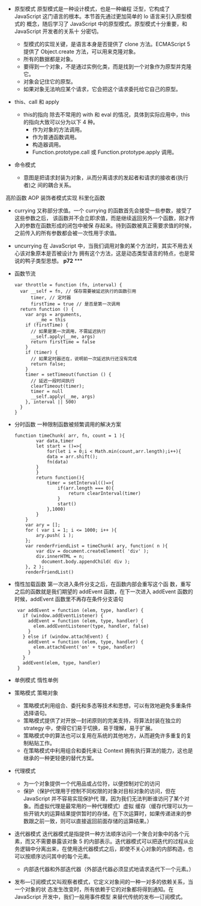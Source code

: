 <!--
 * @Author: wuz
 * @Date: 2021-11-23 09:21:41
 * @LastEditTime: 2021-12-06 19:15:21
 * @FilePath: /learning/js设计模式/面向对象的js.md
 * @LastEditors: wuz
-->
- 原型模式
原型模式是一种设计模式，也是一种编程 泛型，它构成了 JavaScript 这门语言的根本。本节首先通过更加简单的 Io 语言来引入原型模式的 概念，随后学习了 JavaScript 中的原型模式。原型模式十分重要，和 JavaScript 开发者的关系十 分密切。
  - 型模式的实现关键，是语言本身是否提供了 clone 方法。ECMAScript 5 提供了 Object.create 方法，可以用来克隆对象。
  - 所有的数据都是对象。
  - 要得到一个对象，不是通过实例化类，而是找到一个对象作为原型并克隆它。
  - 对象会记住它的原型。
  - 如果对象无法响应某个请求，它会把这个请求委托给它自己的原型。

- this、call 和 apply
  - this的指向
  除去不常用的 with 和 eval 的情况，具体到实际应用中，this 的指向大致可以分为以下 4 种。
    - 作为对象的方法调用。
    - 作为普通函数调用。
    - 构造器调用。
    - Function.prototype.call 或 Function.prototype.apply 调用。

- 命令模式
  - 意图是把请求封装为对象，从而分离请求的发起者和请求的接收者(执行者)之 间的耦合关系。

高阶函数 AOP 装饰者模式实现 科里化函数

  - currying 又称部分求值。一个 currying 的函数首先会接受一些参数，接受了这些参数之后， 该函数并不会立即求值，而是继续返回另外一个函数，刚才传入的参数在函数形成的闭包中被保 存起来。待到函数被真正需要求值的时候，之前传入的所有参数都会被一次性用于求值。
  - uncurrying 在 JavaScript 中，当我们调用对象的某个方法时，其实不用去关心该对象原本是否被设计为
拥有这个方法，这是动态类型语言的特点，也是常说的鸭子类型思想。  **p72** ***

  - 函数节流
    ```code
    var throttle = function (fn, interval) {
      var __self = fn, // 保存需要被延迟执行的函数引用 
          timer, // 定时器
          firstTime = true // 是否是第一次调用
      return function () {
        var args = arguments,
            __me = this
        if (firstTime) {
          // 如果是第一次调用，不需延迟执行
          __self.apply(__me, args)
          return firstTime = false
        }
        if (timer) {
          // 如果定时器还在，说明前一次延迟执行还没有完成 
          return false;
        }
        timer = setTimeout(function () {
          // 延迟一段时间执行
          clearTimeout(timer);
          timer = null
          __self.apply(__me, args)
        }, interval || 500)
      }
    }
    ```
  - 分时函数 一种限制函数被频繁调用的解决方案
    ```
    function timeChunk( arr, fn, count = 1 ){
            var data,timer
            let start = ()=>{
                for(let i = 0;i < Math.min(count,arr.length);i++){
                data = arr.shift();
                fn(data)
            }
            }
            return function(){
                timer = setInterval(()=>{
                    if(arr.length === 0){
                        return clearInterval(timer)
                    }
                    start()
                },1000)
            }
        }
        var ary = [];
        for ( var i = 1; i <= 1000; i++ ){
            ary.push( i );
        };
        var renderFriendList = timeChunk( ary, function( n ){
            var div = document.createElement( 'div' );
            div.innerHTML = n;
              document.body.appendChild( div );
        }, 2 );
        renderFriendList()
    ```
 - 惰性加载函数 第一次进入条件分支之后，在函数内部会重写这个函 数，重写之后的函数就是我们期望的 addEvent 函数，在下一次进入 addEvent 函数的时候，addEvent 函数里不再存在条件分支语句
   ```code
    var addEvent = function (elem, type, handler) {
      if (window.addEventListener) {
        addEvent = function (elem, type, handler) {
          elem.addEventListener(type, handler, false)
        }
      } else if (window.attachEvent) {
        addEvent = function (elem, type, handler) {
          elem.attachEvent('on' + type, handler)
        }
      }
      addEvent(elem, type, handler)
    } 
    ```

  - 单例模式 惰性单例
  - 策略模式 策略对象
    - 策略模式利用组合、委托和多态等技术和思想，可以有效地避免多重条件选择语句。
    - 策略模式提供了对开放—封闭原则的完美支持，将算法封装在独立的 strategy 中，使得它们易于切换，易于理解，易于扩展。
    - 策略模式中的算法也可以复用在系统的其他地方，从而避免许多重复的复制粘贴工作。
    - 在策略模式中利用组合和委托来让 Context 拥有执行算法的能力，这也是继承的一种更轻便的替代方案。
 - 代理模式
    - 为一个对象提供一个代用品或占位符，以便控制对它的访问
    - 保护（保护代理用于控制不同权限的对象对目标对象的访问，但在 JavaScript 并不容易实现保护代 理，因为我们无法判断谁访问了某个对象。而虚拟代理是最常用的一种代理模式）虚拟 缓存（缓存代理可以为一些开销大的运算结果提供暂时的存储，在下次运算时，如果传递进来的参
数跟之前一致，则可以直接返回前面存储的运算结果。）
- 迭代器模式
    迭代器模式是指提供一种方法顺序访问一个聚合对象中的各个元素，而又不需要暴露该对象 5 的内部表示。迭代器模式可以把迭代的过程从业务逻辑中分离出来，在使用迭代器模式之后，即使不关心对象的内部构造，也可以按顺序访问其中的每个元素。
    - 内部迭代器和外部迭代器（外部迭代器必须显式地请求迭代下一个元素。）
- 发布—订阅模式又叫观察者模式，它定义对象间的一种一对多的依赖关系，当一个对象的状 态发生改变时，所有依赖于它的对象都将得到通知。在 JavaScript 开发中，我们一般用事件模型 来替代传统的发布—订阅模式。
